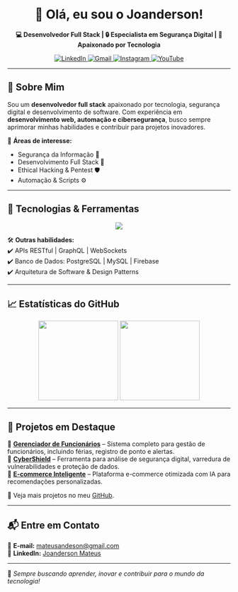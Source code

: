 <h1 align="center">👋 Olá, eu sou o Joanderson!</h1>

<p align="center">
  <b>💻 Desenvolvedor Full Stack | 🔒 Especialista em Segurança Digital | 🎯 Apaixonado por Tecnologia</b>
</p>

<p align="center">
  <a href="https://www.linkedin.com/in/joanderson-mateus-aa82a91b2/">
    <img src="https://img.shields.io/badge/LinkedIn-%230077B5.svg?&style=for-the-badge&logo=linkedin&logoColor=white" alt="LinkedIn">
  </a>
  <a href="mailto:mateusandeson@gmail.com">
    <img src="https://img.shields.io/badge/Gmail-D14836?style=for-the-badge&logo=gmail&logoColor=white" alt="Gmail">
  </a>
  <a href="https://www.instagram.com/dev_federal/">
    <img src="https://img.shields.io/badge/Instagram-E4405F?style=for-the-badge&logo=instagram&logoColor=white" alt="Instagram">
  </a>
  <a href="https://www.youtube.com/channel/UCPF7Flh7rtKws2JI7ML0_-A">
    <img src="https://img.shields.io/badge/YouTube-FF0000?style=for-the-badge&logo=youtube&logoColor=white" alt="YouTube">
  </a>
</p>

---

## 🚀 Sobre Mim  

Sou um **desenvolvedor full stack** apaixonado por tecnologia, segurança digital e desenvolvimento de software. Com experiência em **desenvolvimento web, automação e cibersegurança**, busco sempre aprimorar minhas habilidades e contribuir para projetos inovadores.  

📌 **Áreas de interesse:**  
- Segurança da Informação 🔐  
- Desenvolvimento Full Stack 🚀  
- Ethical Hacking & Pentest 🛡️  
- Automação & Scripts ⚙️  

---
## 🔧 Tecnologias & Ferramentas  

<div align="center">
  <img src="https://skillicons.dev/icons?i=java,python,c,cpp,cs,html,js" />
</div>


🛠 **Outras habilidades:**  
✔️ APIs RESTful | GraphQL | WebSockets  
✔️ Banco de Dados: PostgreSQL | MySQL | Firebase  
✔️ Arquitetura de Software & Design Patterns  

---

## 📈 Estatísticas do GitHub  

<div align="center">
  <img height="180em" src="https://github-readme-stats.vercel.app/api?username=Joanderson&show_icons=true&theme=radical&include_all_commits=true&count_private=true"/>
  <img height="180em" src="https://github-readme-stats.vercel.app/api/top-langs/?username=Joanderson&layout=compact&langs_count=7&theme=radical"/>
</div>

---

## 🎯 Projetos em Destaque  

🔹 **[Gerenciador de Funcionários](https://github.com/Joanderson/gerenciador-funcionarios)** – Sistema completo para gestão de funcionários, incluindo férias, registro de ponto e alertas.  
🔹 **[CyberShield](https://github.com/Joanderson/cybershield)** – Ferramenta para análise de segurança digital, varredura de vulnerabilidades e proteção de dados.  
🔹 **[E-commerce Inteligente](https://github.com/Joanderson/ecommerce-inteligente)** – Plataforma e-commerce otimizada com IA para recomendações personalizadas.  

📌 Veja mais projetos no meu [GitHub](https://github.com/Joanderson).  

---

## 📬 Entre em Contato  

📩 **E-mail:** mateusandeson@gmail.com  
📌 **LinkedIn:** [Joanderson Mateus](https://www.linkedin.com/in/joanderson-mateus-aa82a91b2/)  

---

🚀 *Sempre buscando aprender, inovar e contribuir para o mundo da tecnologia!*  
